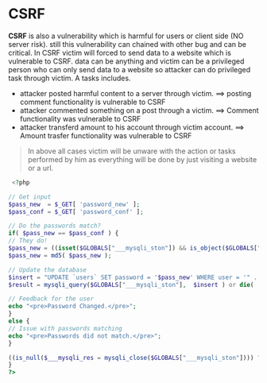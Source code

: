 # CSRF
**CSRF** is also a vulnerability which is harmful for users or client side (NO server risk). still this vulnerability can chained with other bug and can be critical. In CSRF victim will forced to send data to a website which is vulnerable to CSRF. data can be anything and victim can be a privileged person who can only send data to a website so attacker can do privileged task through victim. A tasks includes.

- attacker posted harmful content to a server through victim. ==> posting comment functionality is vulnerable to CSRF
- attacker commented something on a post through a victim. ==> Comment functionality was vulnerable to CSRF
- attacker transferd amount to his account through victim account. ==> Amount trasfer functionality was vulnerable to CSRF

> In above all cases victim will be unware with the action or tasks performed by him as everything will be done by just visiting a website or a url. 



```php
 <?php

// Get input
$pass_new  = $_GET[ 'password_new' ];
$pass_conf = $_GET[ 'password_conf' ];

// Do the passwords match?
if( $pass_new == $pass_conf ) {
// They do!
$pass_new = ((isset($GLOBALS["___mysqli_ston"]) && is_object($GLOBALS["___mysqli_ston"])) ? mysqli_real_escape_string($GLOBALS["___mysqli_ston"],  $pass_new ) : ((trigger_error("[MySQLConverterToo] Fix the mysql_escape_string() call! This code does not work.", E_USER_ERROR)) ? "" : ""));
$pass_new = md5( $pass_new );

// Update the database
$insert = "UPDATE `users` SET password = '$pass_new' WHERE user = '" . dvwaCurrentUser() . "';";
$result = mysqli_query($GLOBALS["___mysqli_ston"],  $insert ) or die( '<pre>' . ((is_object($GLOBALS["___mysqli_ston"])) ? mysqli_error($GLOBALS["___mysqli_ston"]) : (($___mysqli_res = mysqli_connect_error()) ? $___mysqli_res : false)) . '</pre>' );

// Feedback for the user
echo "<pre>Password Changed.</pre>";
}
else {
// Issue with passwords matching
echo "<pre>Passwords did not match.</pre>";
}

((is_null($___mysqli_res = mysqli_close($GLOBALS["___mysqli_ston"]))) ? false : $___mysqli_res);
}
?>

```

